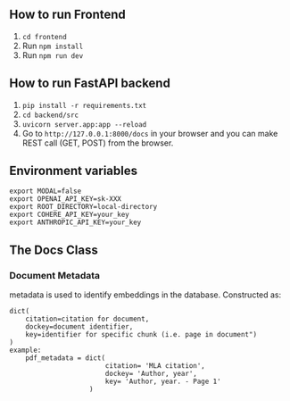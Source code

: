 ## How to run Frontend

1. `cd frontend`
2. Run `npm install`
3. Run `npm run dev`

## How to run FastAPI backend

1. `pip install -r requirements.txt`
2. `cd backend/src`
3. `uvicorn server.app:app --reload`
4. Go to `http://127.0.0.1:8000/docs` in your browser and you can make REST call (GET, POST) from the browser.

## Environment variables

```
export MODAL=false
export OPENAI_API_KEY=sk-XXX
export ROOT_DIRECTORY=local-directory
export COHERE_API_KEY=your_key
export ANTHROPIC_API_KEY=your_key
```

## The Docs Class

### Document Metadata

metadata is used to identify embeddings in the database.
Constructed as:

```
dict(
    citation=citation for document,
    dockey=document identifier,
    key=identifier for specific chunk (i.e. page in document")
)
example:
    pdf_metadata = dict(
                        citation= 'MLA citation',
                        dockey= 'Author, year',
                        key= 'Author, year. - Page 1'
                    )
```
